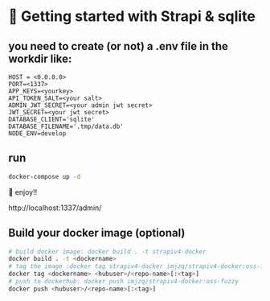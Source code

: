 # 🚀 Getting started with Strapi & sqlite

## you need to create (or not) a .env file in the workdir like:

```env
HOST = <0.0.0.0>
PORT=<1337>
APP_KEYS=<yourkey>
API_TOKEN_SALT=<your salt>
ADMIN_JWT_SECRET=<your admin jwt secret>
JWT_SECRET=<your jwt secret>
DATABASE_CLIENT='sqlite'
DATABASE_FILENAME='.tmp/data.db'
NODE_ENV=develop
```

## run

```bash
docker-compose up -d
```

🎉 enjoy!!

http://localhost:1337/admin/


## Build your docker image (optional)
```bash
# build docker image: docker build . -t strapiv4-docker
docker build . -t <dockername>
# tag the image :docker tag strapiv4-docker imjzq/strapiv4-docker:oss-fuzzy
docker tag <dockername> <hubuser>/<repo-name>[:<tag>]
# push to dockerhub: docker push imjzq/strapiv4-docker:oss-fuzzy
docker push <hubuser>/<repo-name>[:<tag>]
```